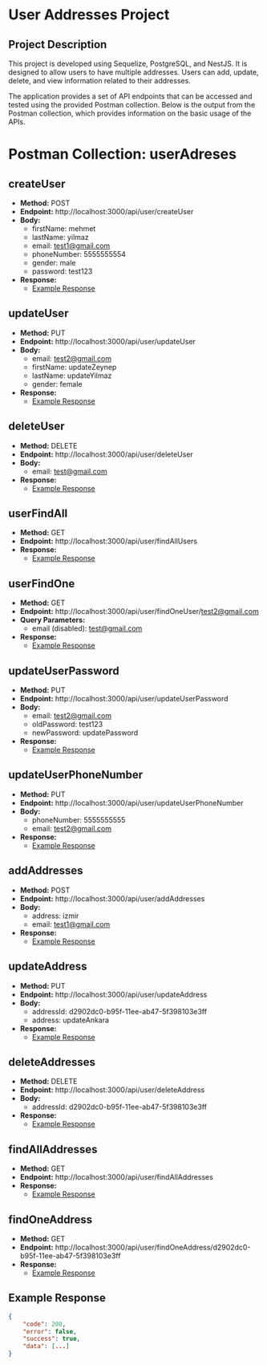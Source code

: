# User Addresses Project

## Project Description

This project is developed using Sequelize, PostgreSQL, and NestJS. It is designed to allow users to have multiple addresses. Users can add, update, delete, and view information related to their addresses.

The application provides a set of API endpoints that can be accessed and tested using the provided Postman collection. Below is the output from the Postman collection, which provides information on the basic usage of the APIs.

# Postman Collection: userAdreses

## createUser

- **Method:** POST
- **Endpoint:** http://localhost:3000/api/user/createUser
- **Body:**
  - firstName: mehmet
  - lastName: yilmaz
  - email: test1@gmail.com
  - phoneNumber: 5555555554
  - gender: male
  - password: test123
- **Response:**
  - [Example Response](#example-response)

## updateUser

- **Method:** PUT
- **Endpoint:** http://localhost:3000/api/user/updateUser
- **Body:**
  - email: test2@gmail.com
  - firstName: updateZeynep
  - lastName: updateYilmaz
  - gender: female
- **Response:**
  - [Example Response](#example-response)

## deleteUser

- **Method:** DELETE
- **Endpoint:** http://localhost:3000/api/user/deleteUser
- **Body:**
  - email: test@gmail.com
- **Response:**
  - [Example Response](#example-response)
 
## userFindAll

- **Method:** GET
- **Endpoint:** http://localhost:3000/api/user/findAllUsers
- **Response:**
  - [Example Response](#example-response)

## userFindOne

- **Method:** GET
- **Endpoint:** http://localhost:3000/api/user/findOneUser/test2@gmail.com
- **Query Parameters:**
  - email (disabled): test@gmail.com
- **Response:**
  - [Example Response](#example-response)

## updateUserPassword

- **Method:** PUT
- **Endpoint:** http://localhost:3000/api/user/updateUserPassword
- **Body:**
  - email: test2@gmail.com
  - oldPassword: test123
  - newPassword: updatePassword
- **Response:**
  - [Example Response](#example-response)

## updateUserPhoneNumber

- **Method:** PUT
- **Endpoint:** http://localhost:3000/api/user/updateUserPhoneNumber
- **Body:**
  - phoneNumber: 5555555555
  - email: test2@gmail.com
- **Response:**
  - [Example Response](#example-response)

## addAddresses

- **Method:** POST
- **Endpoint:** http://localhost:3000/api/user/addAddresses
- **Body:**
  - address: izmir
  - email: test1@gmail.com
- **Response:**
  - [Example Response](#example-response)
## updateAddress

- **Method:** PUT
- **Endpoint:** http://localhost:3000/api/user/updateAddress
- **Body:**
  - addressId: d2902dc0-b95f-11ee-ab47-5f398103e3ff
  - address: updateAnkara
- **Response:**
  - [Example Response](#example-response)

## deleteAddresses

- **Method:** DELETE
- **Endpoint:** http://localhost:3000/api/user/deleteAddress
- **Body:**
  - addressId: d2902dc0-b95f-11ee-ab47-5f398103e3ff
- **Response:**
  - [Example Response](#example-response)

## findAllAddresses

- **Method:** GET
- **Endpoint:** http://localhost:3000/api/user/findAllAddresses
- **Response:**
  - [Example Response](#example-response)

## findOneAddress

- **Method:** GET
- **Endpoint:** http://localhost:3000/api/user/findOneAddress/d2902dc0-b95f-11ee-ab47-5f398103e3ff
- **Response:**
  - [Example Response](#example-response)

## Example Response

```json
{
    "code": 200,
    "error": false,
    "success": true,
    "data": [...]
}
